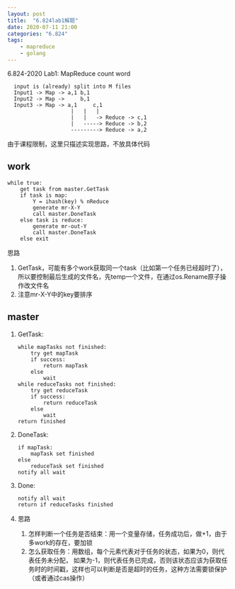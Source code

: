 ```yaml
---
layout: post
title:  "6.824lab1解题"
date: 2020-07-11 21:00
categories: "6.824"
tags:
    - mapreduce
    - golang
---
```


6.824-2020 Lab1: MapReduce count word

```text
  input is (already) split into M files
  Input1 -> Map -> a,1 b,1
  Input2 -> Map ->     b,1
  Input3 -> Map -> a,1     c,1
                    |   |   |
                    |   |   -> Reduce -> c,1
                    |   -----> Reduce -> b,2
                    ---------> Reduce -> a,2
```

由于课程限制，这里只描述实现思路，不放具体代码

## work
```text
while true:
    get task from master.GetTask
    if task is map:
        Y = ihash(key) % nReduce
        generate mr-X-Y
        call master.DoneTask
    else task is reduce:
        generate mr-out-Y
        call master.DoneTask
    else exit
```
思路
1. GetTask，可能有多个work获取同一个task（比如第一个任务已经超时了），
所以要控制最后生成的文件名，先temp一个文件，在通过os.Rename原子操作改文件名
2. 注意mr-X-Y中的key要排序

## master

1. GetTask:
    ```text
    while mapTasks not finished:
        try get mapTask
        if success:
            return mapTask
        else
            wait
    while reduceTasks not finished:
        try get reduceTask
        if success:
            return reduceTask
        else
            wait
    return finished
    ```

2. DoneTask:
    ```text
    if mapTask:
        mapTask set finished
    else
        reduceTask set finished
    notify all wait
    ```

3. Done:
    ```text
    notify all wait
    return if reduceTasks finished
    ```
4. 思路
    1. 怎样判断一个任务是否结束：用一个变量存储，任务成功后，做+1，由于多work的存在，要加锁
    2. 怎么获取任务：用数组，每个元素代表对于任务的状态，如果为0，则代表任务未分配，
    如果为-1，则代表任务已完成，否则该状态应该为获取任务时的时间戳，这样也可以判断是否是超时的任务，这种方法需要锁保护（或者通过cas操作）
    
    
